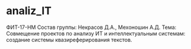 # analiz_IT
ФИТ-17-НМ 
Состав группы: Некрасов Д.А., Мехоношин А.Д.
Тема: Совмещение проектов по анализу ИТ и интеллектуальным системам: создание системы квазиреферирования текстов.
